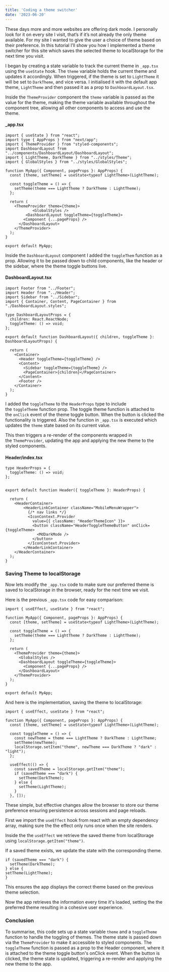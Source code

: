 ```yaml
---
title: 'Coding a theme switcher'
date: '2023-06-20'
---
```

<div className="codeSmall"></div>
These days more and more websites are offering dark mode. I personally look for it on every site I visit, that’s if it’s not already the only theme available. For my site I wanted to give the user a choice of theme based on their preference. In this tutorial I’ll show you how I implemented a theme switcher for this site which saves the selected theme to localStorage for the next time you visit.

I began by creating a state variable to track the current theme in `_app.tsx` using the `useState` hook. The `theme` variable holds the current theme and updates it accordingly. When triggered, if the theme is set to `LightTheme` it will be set to `DarkTheme`, and vice versa. I initialised it with the default app theme, `LightTheme` and then passed it as a prop to `DashboardLayout.tsx`.

Inside the `ThemeProvider` component the `theme` variable is passed as the value for the theme, making the theme variable available throughout the component tree, allowing all other components to access and use the theme.

#### _app.tsx 
```tsx
import { useState } from "react";
import type { AppProps } from "next/app";
import { ThemeProvider } from "styled-components";
import DashboardLayout from "../components/DashboardLayout/DashboardLayout";
import { LightTheme, DarkTheme } from "../styles/Theme";
import { GlobalStyles } from "../styles/GlobalStyles";

function MyApp({ Component, pageProps }: AppProps) {
  const [theme, setTheme] = useState<typeof LightTheme>(LightTheme);

  const toggleTheme = () => {
    setTheme(theme === LightTheme ? DarkTheme : LightTheme);
  };

  return (
    <ThemeProvider theme={theme}>
			<GlobalStyles />
	     <DashboardLayout toggleTheme={toggleTheme}>
        <Component {...pageProps} />
      </DashboardLayout>
    </ThemeProvider>
  );
}

export default MyApp;

```

Inside the `DashboardLayout` component I added the `toggleThem` function as a prop. Allowing it to be passed down to child components, like the header or the sidebar, where the theme toggle buttons live.

#### DashboardLayout.tsx
```tsx
import Footer from "../Footer";
import Header from "../Header";
import Sidebar from "../Sidebar";
import { Container, Content, PageContainer } from "./DashboardLayout.styles";

type DashboardLayoutProps = {
  children: React.ReactNode;
  toggleTheme: () => void;
};

export default function DashboardLayout({ children, toggleTheme }: DashboardLayoutProps) {

  return (
    <Container>
      <Header toggleTheme={toggleTheme} />
      <Content>
        <Sidebar toggleTheme={toggleTheme} />
        <PageContainer>{children}</PageContainer>
      </Content>
      <Footer />
    </Container>
  );
}

```

I added the `toggleTheme` to the `HeaderProps` type to include the `toggleTheme` function prop. The toggle theme function is attached to the `onClick` event of the theme toggle button. When the button is clicked the functionality is triggered. Also the function in `_app.tsx` is executed which updates the `theme` state based on its current value.

This then triggers a re-render of the components wrapped in the `ThemeProvider`, updating the app and applying the new theme to the styled components.

#### Header/index.tsx
```tsx
type HeaderProps = {
  toggleTheme: () => void;
};


export default function Header({ toggleTheme }: HeaderProps) {

  return (
    <HeaderContainer>
        <HeaderLinkContainer className="MobileMenuWrapper">
          {/* nav links */}
          <IconContext.Provider
            value={{ className: "HeaderThemeIcon" }}>
            <button className="HeaderToggleThemeButton" onClick={toggleTheme>
              <MdDarkMode />
            </button>
          </IconContext.Provider>
        </HeaderLinkContainer>
    </HeaderContainer>
  );
}

```

### Saving Theme to localStorage

Now lets modify the `_app.tsx` code to make sure our preferred theme is saved to localStorage in the browser, ready for the next time we visit.

Here is the previous `_app.tsx` code for easy comparison:

```tsx
import { useEffect, useState } from "react";

function MyApp({ Component, pageProps }: AppProps) {
  const [theme, setTheme] = useState<typeof LightTheme>(LightTheme);

  const toggleTheme = () => {
    setTheme(theme === LightTheme ? DarkTheme : LightTheme);
  };

  return (
    <ThemeProvider theme={theme}>
      <GlobalStyles />
      <DashboardLayout toggleTheme={toggleTheme}>
        <Component {...pageProps} />
      </DashboardLayout>
    </ThemeProvider>
  );
}

export default MyApp;
```

And here is the implementation, saving the theme to localStorage:

```tsx
import { useEffect, useState } from "react";

function MyApp({ Component, pageProps }: AppProps) {
  const [theme, setTheme] = useState<typeof LightTheme>(LightTheme);

  const toggleTheme = () => {
    const newTheme = theme === LightTheme ? DarkTheme : LightTheme;
    setTheme(newTheme);
    localStorage.setItem("theme", newTheme === DarkTheme ? "dark" : "light");
  };

  useEffect(() => {
    const savedTheme = localStorage.getItem("theme");
    if (savedTheme === "dark") {
      setTheme(DarkTheme);
    } else {
      setTheme(LightTheme);
    }
  }, []);
```

These simple, but effective changes allow the browser to store our theme preference ensuring persistence across sessions and page reloads.

First we import the `useEffect` hook from react with an empty dependency array, making sure the the effect only runs once when the site renders.

Inside the the `useEffect` we retrieve the saved theme from localStorage using `localStorage.getItem("theme")`.

If a saved theme exists, we update the state with the corresponding theme.

```tsx
if (savedTheme === "dark") {
  setTheme(DarkTheme);
} else {  
setTheme(LightTheme);
}
```

This ensures the app displays the correct theme based on the previous theme selection.

Now the app retrieves the information every time it's loaded, setting the the preferred theme resulting in a cohesive user experience.

### Conclusion

To summarise, this code sets up a state variable `theme` and a `toggleTheme` function to handle the toggling of themes. The theme state is passed down via the `ThemeProvider` to make it accessible to styled components. The `toggleTheme` function is passed as a prop to the Header component, where it is attached to the theme toggle button's onClick event. When the button is clicked, the theme state is updated, triggering a re-render and applying the new theme to the app.